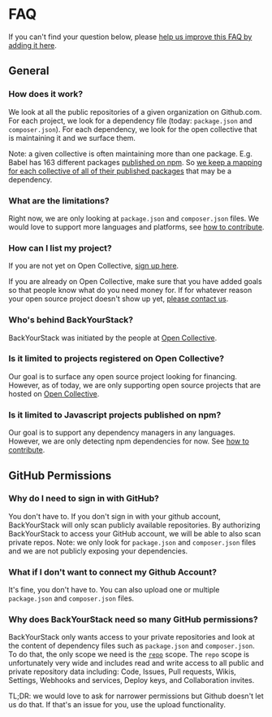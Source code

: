 # FAQ

If you can't find your question below, please [help us improve this FAQ by adding it here](https://github.com/opencollective/backyourstack/blob/master/FAQ.md).

## General

### How does it work?

We look at all the public repositories of a given organization on Github.com. For each project, we look for a dependency file (today: `package.json` and `composer.json`). For each dependency, we look for the open collective that is maintaining it and we surface them.

Note: a given collective is often maintaining more than one package. E.g. Babel has 163 different packages [published on npm](https://www.npmjs.com/search?q=%40babel). So [we keep a mapping for each collective of all of their published packages](https://github.com/opencollective/backyourstack/blob/master/src/data/projects.json#L623-L1380) that may be a dependency.

### What are the limitations?

Right now, we are only looking at `package.json` and `composer.json` files. We would love to support more languages and platforms, see [how to contribute](https://backyourstack.com/contributing).

### How can I list my project?

If you are not yet on Open Collective, [sign up here](https://opencollective.com/opensource/apply).

If you are already on Open Collective, make sure that you have added goals so that people know what do you need money for.
If for whatever reason your open source project doesn't show up yet, [please contact us](mailto:support@opencollective.com).

### Who's behind BackYourStack?

BackYourStack was initiated by the people at [Open Collective](https://opencollective.com).

### Is it limited to projects registered on Open Collective?

Our goal is to surface any open source project looking for financing. However, as of today, we are only supporting open source projects that are hosted on [Open Collective](https://opencollective.com/opensource).

### Is it limited to Javascript projects published on npm?

Our goal is to support any dependency managers in any languages. However, we are only detecting npm dependencies for now. See [how to contribute](https://backyourstack.com/contributing).

## GitHub Permissions

### Why do I need to sign in with GitHub?

You don't have to. If you don't sign in with your github account, BackYourStack will only scan publicly available repositories. By authorizing BackYourStack to access your GitHub account, we will be able to also scan private repos. Note: we only look for `package.json` and `composer.json` files and we are not publicly exposing your dependencies.

### What if I don't want to connect my Github Account?
It's fine, you don't have to. You can also upload one or multiple `package.json` and `composer.json` files.

### Why does BackYourStack need so many GitHub permissions?

BackYourStack only wants access to your private repositories and look at the content of dependency files such as `package.json` and `composer.json`. To do that, the only scope we need is the [`repo`](https://developer.github.com/apps/building-oauth-apps/understanding-scopes-for-oauth-apps/#available-scopes) scope.  The `repo` scope is unfortunately very wide and includes  read and write access to all public and private repository data including: Code, Issues, Pull requests, Wikis, Settings, Webhooks and services, Deploy keys, and Collaboration invites.

TL;DR: we would love to ask for narrower permissions but Github doesn't let us do that. If that's an issue for you, use the upload functionality.

